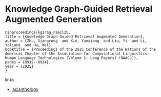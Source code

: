 # Knowledge Graph-Guided Retrieval Augmented Generation

```
@inproceedings{kg2rag_naacl25,
title = {Knowledge Graph-Guided Retrieval Augmented Generation},
author = {Zhu, Xiangrong  and Xie, Yuexiang  and Liu, Yi  and Li, Yaliang  and Hu, Wei},
booktitle = {Proceedings of the 2025 Conference of the Nations of the Americas Chapter of the Association for Computational Linguistics: Human Language Technologies (Volume 1: Long Papers) (NAACL)},
pages = {8912--8924},
year = {2025}
}
```

links
- [aclanthology](https://aclanthology.org/2025.naacl-long.449/)
